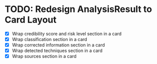 # TODO: Redesign AnalysisResult to Card Layout

- [x] Wrap credibility score and risk level section in a card
- [x] Wrap classification section in a card
- [x] Wrap corrected information section in a card
- [x] Wrap detected techniques section in a card
- [x] Wrap sources section in a card
